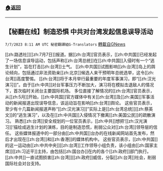 ###  [:house:返回](README.md)
---


## 【秘翻在线】制造恐惧 中共对台湾发起信息误导活动
`7/7/2023 8:11 AM UTC 秘密翻譯組G-Translators` [轉載自GNews](https://gnews.org/articles/1442981)

[[zh:路透社]][[zh:7月7日]]报道。据[[zh:台湾]]官员表示，[[zh:中共国]]已经发起了一场信息误导运动，包括声称[[zh:台湾总统]]在[[zh:中共国]]入侵时有一个“逃生计划”，旨在打击[[zh:台湾]]士气。
[[zh:中共国]]试图影响[[zh:台湾]]岛上的舆论倾向，包括通过非法资助亲[[zh:北京]]候选人来干预明年总统选举，这令[[zh:台湾]]高度警惕。
[[zh:台湾]]将于本月举行最重要的年度军事演习，即“[[zh:汉光演习]]”。由于[[zh:中共]]对台军事压力不断加大，演习将在模拟击退敌人的情况下，首次临时关闭台主要国际机场。
多位直接了解情况的[[zh:台湾]]官员表示，从[[zh:5月]]开始，[[zh:中共国]]官方媒体中有关[[zh:台湾]]及[[zh:美国]]军事活动的新闻报道出现误导信息，该运动旨在影响[[zh:台湾]]舆论。
这些官员表示，至少有十几篇新闻报道声称“[[zh:汉光演习]]”实际上是[[zh:台湾总统]][[zh:蔡英文]]的“逃生演习”，以及在[[zh:中共国]]入侵情况下撤离[[zh:美国公民]]的疏散演习。
熟悉[[zh:台湾]]安全规划的一位官员表示，[[zh:中共]]想把‘[[zh:汉光演习]]’描绘成逃生计划的演练，目的是制造恐慌，削弱公众对[[zh:台湾]]领导层的信任。
这些媒体报道中的一部分由[[zh:中共国]]台办的在线新闻网站首先发布，然后才出现在[[zh:台湾]]和[[zh:香港]]的媒体机构中。
这些官员表示，[[zh:中共国]]的这一运动由[[zh:中共中央]][[zh:台湾]]工作领导小组负责，该小组由[[zh:国家主席]][[zh:习近平]]主持，由包括[[zh:国台办]]在内的各个[[zh:政府]]部门执行。
[[zh:中共]]一直试图损害[[zh:台湾]][[zh:政府]]威信，分裂[[zh:台湾]]社会，削弱国际社会对台支持。
